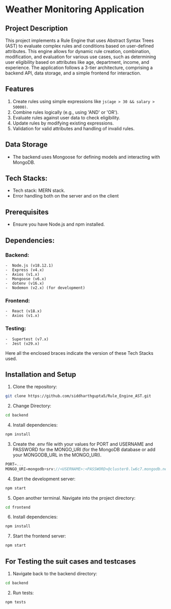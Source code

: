 # Weather Monitoring Application

## Project Description

This project implements a Rule Engine that uses Abstract Syntax Trees (AST) to evaluate complex rules and conditions based on user-defined attributes. This engine allows for dynamic rule creation, combination, modification, and evaluation for various use cases, such as determining user eligibility based on attributes like age, department, income, and experience.  The application follows a 3-tier architecture, comprising a backend API, data storage, and a simple frontend for interaction.

## Features

1. Create rules using simple expressions like ```js(age > 30 && salary > 50000)```.
2. Combine rules logically (e.g., using 'AND' or 'OR').
3. Evaluate rules against user data to check eligibility.
4. Update rules by modifying existing expressions.
5. Validation for valid attributes and handling of invalid rules.

## Data Storage

-  The backend uses Mongoose for defining models and interacting with MongoDB.


## Tech Stacks:

-   Tech stack: MERN stack. 
-   Error handling both on the server and on the client

## Prerequisites
- Ensure you have Node.js and npm installed.

## Dependencies:
   ### Backend:
    -  Node.js (v18.12.1)
    -  Express (v4.x)
    -  Axios (v1.x)
    -  Mongoose (v6.x)
    -  dotenv (v16.x)
    -  Nodemon (v2.x) (for development) 
    
   ### Frontend:
    -  React (v18.x)
    -  Axios (v1.x)

   ### Testing:
    -  Supertest (v7.x)
    -  Jest (v29.x)

Here all the enclosed braces indicate the version of these Tech Stacks used.

## Installation and Setup

1. Clone the repository:
```bash
git clone https://github.com/siddharthgupta5/Rule_Engine_AST.git
```

2. Change Directory:
```bash
cd backend
``` 

4. Install dependencies:
```bash
npm install
```

3. Create the .env file with your values for PORT and USERNAME and PASSWORD for the MONGO_URI (for the MongoDB database or add your MONGODB_URL in the MONGO_URI).
```js
PORT=...
MONGO_URI=mongodb+srv://<USERNAME>:<PASSWORD>@cluster0.lw6c7.mongodb.net/?retryWrites=true&w=majority&appName=Cluster0
```

4. Start the development server:
```bash
npm start
```

5. Open another terminal. Navigate into the project directory:
```bash
cd frontend
```

6. Install dependencies:
```bash
npm install
```

7. Start the frontend server:
```bash
npm start
```

## For Testing the suit cases and testcases

1. Navigate back to the backend directory:
```bash
cd backend
```

2. Run tests:
```bash
npm tests
```
   
   




